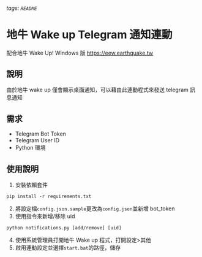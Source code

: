 ###### tags: `README`

# 地牛 Wake up Telegram 通知連動

配合地牛 Wake Up! Windows 版 https://eew.earthquake.tw

## 說明

由於地牛 wake up 僅會顯示桌面通知，可以藉由此連動程式來發送 telegram 訊息通知

## 需求

- Telegram Bot Token
- Telegram User ID
- Python 環境

## 使用說明

1. 安裝依賴套件

```
pip install -r requirements.txt
```

2. 將設定檔`config.json.sample`更改為`config.json`並新增 bot_token
3. 使用指令來新增/移除 uid

```
python notifications.py [add/remove] [uid]
```

4. 使用系統管理員打開地牛 Wake up 程式，打開設定>其他
5. 啟用連動設定並選擇`start.bat`的路徑，儲存
